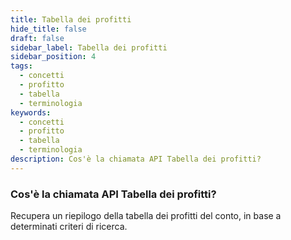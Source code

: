 ```yaml
---
title: Tabella dei profitti
hide_title: false
draft: false
sidebar_label: Tabella dei profitti
sidebar_position: 4
tags:
  - concetti
  - profitto
  - tabella
  - terminologia
keywords:
  - concetti
  - profitto
  - tabella
  - terminologia
description: Cos'è la chiamata API Tabella dei profitti?
---
```


### Cos'è la chiamata API Tabella dei profitti?

Recupera un riepilogo della tabella dei profitti del conto, in base a determinati criteri di ricerca.
